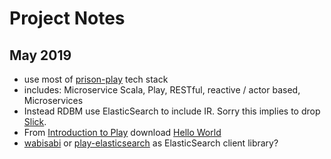 # Project Notes

## May 2019
- use most of [prison-play](https://github.com/dpetz/prison-play/blob/master/doc/Notes.md) tech stack
- includes: Microservice Scala, Play, RESTful, reactive / actor based, Microservices
-  Instead RDBM use ElasticSearch to include IR. Sorry this implies to drop [Slick].
-  From [Introduction to Play] download [Hello World](https://developer.lightbend.com/start/?group=play)
- [wabisabi] or [play-elasticsearch] as ElasticSearch client library? 

[Slick]:http://slick.lightbend.com/
[Introduction to Play]: https://www.playframework.com/documentation/2.6.21/HelloWorldTutorial
[wabisabi]:https://github.com/gphat/wabisabi
[play-elasticsearch]: https://index.scala-lang.org/enalmada/play-elasticsearch/play-elasticsearch/0.1.5?target=_2.11